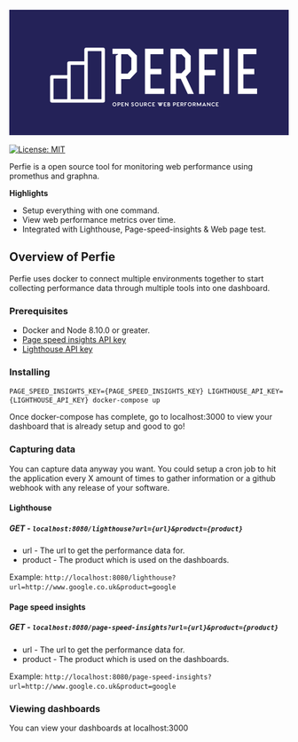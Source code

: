 ![Perfie Logo](./assets/logo.png)

[![License: MIT](https://img.shields.io/badge/License-MIT-yellow.svg)](https://opensource.org/licenses/MIT)

Perfie is a open source tool for monitoring web performance using promethus and graphna. 

**Highlights**

* Setup everything with one command.
* View web performance metrics over time. 
* Integrated with Lighthouse, Page-speed-insights & Web page test.

## Overview of Perfie

Perfie uses docker to connect multiple environments together to start collecting performance data through multiple tools into one dashboard. 

### Prerequisites

- Docker and Node 8.10.0 or greater.
- [Page speed insights API key](https://developers.google.com/speed/docs/insights/v4/first-app)
- [Lighthouse API key](https://docs.google.com/forms/d/e/1FAIpQLSdIc3QNIMn7bBMgl2cfxmmo6wGBlUpdLGxjB_ml464t9eCg_A/viewform)

### Installing

```
PAGE_SPEED_INSIGHTS_KEY={PAGE_SPEED_INSIGHTS_KEY} LIGHTHOUSE_API_KEY={LIGHTHOUSE_API_KEY} docker-compose up
```

Once docker-compose has complete, go to localhost:3000 to view your dashboard that is already setup and good to go!

### Capturing data

You can capture data anyway you want. You could setup a cron job to hit the application every X amount of times to gather information or a github webhook with any release of your software.

#### Lighthouse

##### GET - `localhost:8080/lighthouse?url={url}&product={product}`

- url - The url to get the performance data for.
- product - The product which is used on the dashboards.

Example: `http://localhost:8080/lighthouse?url=http://www.google.co.uk&product=google`

#### Page speed insights

##### GET - `localhost:8080/page-speed-insights?url={url}&product={product}`

- url - The url to get the performance data for.
- product - The product which is used on the dashboards.

Example: `http://localhost:8080/page-speed-insights?url=http://www.google.co.uk&product=google`

### Viewing dashboards

You can view your dashboards at localhost:3000

